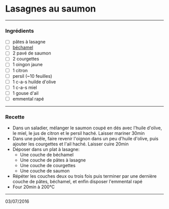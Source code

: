 # Lasagnes au saumon

---

### Ingrédients

- [ ] pâtes à lasagne
- [ ] [béchamel](./bechamel.md)
- [ ] 2 pavé de saumon
- [ ] 2 courgettes
- [ ] 1 oingon jaune
- [ ] 1 citron
- [ ] persil (~10 feuilles)
- [ ] 1 c-a-s huilde d'olive
- [ ] 1 c-a-s miel
- [ ] 1 gouse d'ail
- [ ] emmental rapé

---

### Recette

- Dans un saladier, mélanger le saumon coupé en dés avec l'huile d'olive, le miel, le jus de citron et le persil haché. Laisser mariner 30min
- Dans une poêle, faire revenir l'oignon dans un peu d'huile d'olive, puis ajouter les courgettes et l'ail haché. Laisser cuire 20min
- Déposer dans un plat à lasagne:
  - Une couche de béchamel
  - Une couche de pâtes à lasagne
  - Une couche de courgettes
  - Une couche de saumon
- Répéter les couches deux ou trois fois puis terminer par une dernière couche de pâtes, béchamel, et enfin disposer l'emmental rapé
- Four 20min à 200°C

---

03/07/2016
